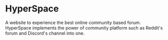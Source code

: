 # HyperSpace

A website to experience the best online community based forum. HyperSpace implements the power of community platform such as Reddit's forum and Discord's channel into one.